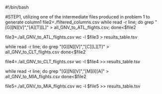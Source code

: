 

#!/bin/bash


#STEP1, utilizing one of the intermediate files produced in problem 1 to generate column1
file2=./filtered_columns.csv
while read -r line;
do
grep \"[G][N][V]\"\,\"[A][T][L]\"  > all_GNV_to_ATL_flights.csv;
done<$file2

file3=./all_GNV_to_ATL_flights.csv
wc -l $file3 > results_table.tsv

while read -r line;
do
grep \"[G][N][V]\"\,\"[C][L][T]\" > all_GNV_to_CLT_flights.csv
done<$file2

file4=./all_GNV_to_CLT_flights.csv
wc -l $file4 >> results_table.tsv

while read -r line;
do
grep \"[G][N][V]\"\,\"[M][I][A]\" > all_GNV_to_MIA_flights.csv
done<$file2

file5=./all_GNV_to_MIA_flights.csv
wc -l $file5 >> results_table.tsv
